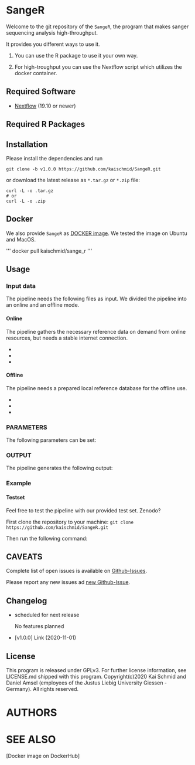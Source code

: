 # SangeR

Welcome to the git repository of the `SangeR`, the program that makes sanger sequencing analysis high-throughput.

It provides you different ways to use it.

1. You can use the R package to use it your own way.

2. For high-troughput you can use the Nextflow script which utilizes the docker container.


## Required Software

  - [Nextflow](https://www.nextflow.io) (19.10 or newer)

## Required R Packages


## Installation
Please install the dependencies and run
```
git clone -b v1.0.0 https://github.com/kaischmid/SangeR.git
```
or download the latest release as `*.tar.gz` or `*.zip` file:
```
curl -L -o .tar.gz
# or
curl -L -o .zip
```

## Docker
We also provide `SangeR` as [DOCKER image](https://hub.docker.com/r/kaischmid/sange_r). We tested the image on Ubuntu and MacOS. 

'''
docker pull kaischmid/sange_r
'''


## Usage

### Input data

The pipeline needs the following files as input.
We divided the pipeline into an online and an offline mode.

#### Online
The pipeline gathers the necessary reference data on demand from online resources, but needs a stable internet connection.

-
-
-

#### Offline
The pipeline needs a prepared local reference database for the offline use.

-
-
-

### PARAMETERS

The following parameters can be set:


### OUTPUT

The pipeline generates the following output:


### Example
#### Testset
Feel free to test the pipeline with our provided test set.
Zenodo?

First clone the repository to your machine:
`git clone https://github.com/kaischmid/SangeR.git`

Then run the following command:


## CAVEATS
Complete list of open issues is available on [Github-Issues](https://github.com/kaischmid/SangeR/issues).

Please report any new issues ad [new Github-Issue](https://github.com/kaischmid/SangeR/issues/new).

## Changelog
- scheduled for next release

    No features planned

- [v1.0.0] Link (2020-11-01)


## License
This program is released under GPLv3. For further license information, see LICENSE.md shipped with this program.
Copyright(c)2020 Kai Schmid and Daniel Amsel (employees of the Justus Liebig University Giessen - Germany). All rights reserved.

# AUTHORS


# SEE ALSO
[Docker image on DockerHub]
